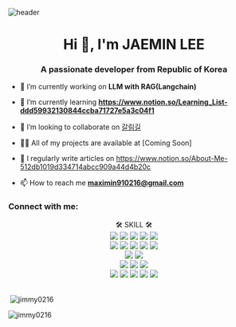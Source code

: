 ![header](https://capsule-render.vercel.app/api?type=waving&color=gradient&text=Welcome%20to%20Jimmy's%20GitHub%20👋&animation=twinkling&fontSize=35&fontAlignY=40&fontAlign=70&height=250)

<h1 align="center">Hi 👋, I'm JAEMIN LEE</h1>
<h3 align="center">A passionate developer from Republic of Korea</h3>

- 🔭 I’m currently working on **LLM with RAG(Langchain)**

- 🌱 I’m currently learning **https://www.notion.so/Learning_List-ddd59932130844ccba71727e5a3c04f1**

- 👯 I’m looking to collaborate on [갈림길](http://3.34.144.103)

- 👨‍💻 All of my projects are available at [Coming Soon]

- 📝 I regularly write articles on https://www.notion.so/About-Me-512db1019d334714abcc909a44d4b20c

- 📫 How to reach me **maximin910216@gmail.com**

<h3 align="left">Connect with me:</h3>
<p align="left">
</p>

<div align=center>
  🛠 SKILL 🛠 <br>
	<img src="https://img.shields.io/badge/Java-007396?style=flat&logo=Java&logoColor=white"/>
  <img src="https://img.shields.io/badge/Javascript-F7DF1E?style=flat&logo=Javascript&logoColor=white"/>
  <img src="https://img.shields.io/badge/Python-3776AB?style=flat&logo=Python&logoColor=white"/>
  <img src="https://img.shields.io/badge/Spring-6DB33F?style=flat&logo=Spring&logoColor=white"/>
  <img src="https://img.shields.io/badge/Springboot-6DB33F?style=flat&logo=Springboot&logoColor=white"/>
   <br>
  <img src="https://img.shields.io/badge/React-61DAFB?style=flat&logo=React&logoColor=white"/>
  <img src="https://img.shields.io/badge/Vue.js-4FC08D?style=flat&logo=Vue.js&logoColor=white"/>
  <img src="https://img.shields.io/badge/HTML5-E34F26?style=flat&logo=HTML5&logoColor=white"/>
  <img src="https://img.shields.io/badge/CSS3-1572B6?style=flat&logo=CSS3&logoColor=white"/>
  <img src="https://img.shields.io/badge/Typescript-3178C6?style=flat&logo=Typescript&logoColor=white"/>
    <br>
  <img src="https://img.shields.io/badge/Oracle-F80000?style=flat&logo=Oracle&logoColor=white"/>
  <img src="https://img.shields.io/badge/MySQL-4479A1?style=flat&logo=MySQL&logoColor=white"/>
    <br>
  <img src="https://img.shields.io/badge/HuggingFace-FFD21E?style=flat&logo=HuggingFace&logoColor=white"/>
  <img src="https://img.shields.io/badge/OpenAI-412991?style=flat&logo=OpenAI&logoColor=white"/>
  <img src="https://img.shields.io/badge/Langchain-1C3C3C?style=flat&logo=Langchain&logoColor=white"/>
    <br>
  <img src="https://img.shields.io/badge/GitHub-181717?style=flat&logo=GitHub&logoColor=white"/>
  <img src="https://img.shields.io/badge/Git-F05032?style=flat&logo=Git&logoColor=white"/>
  <img src="https://img.shields.io/badge/Discode-5865F2?style=flat&logo=Discode&logoColor=white"/>
  <img src="https://img.shields.io/badge/MacOS-000000?style=flat&logo=MacOS&logoColor=white"/>
  <img src="https://img.shields.io/badge/Gradle-02303A?style=flat&logo=Gradle&logoColor=white"/>
</div>
<br>




<p>&nbsp;<img align="center" src="https://github-readme-stats.vercel.app/api?username=jimmy0216&show_icons=true&locale=en&theme=cobalt&title_color=ff9800&text_color=ffffff&icon_color=ff5722&bg_color=193549&border_color=0047ab" alt="jimmy0216" /></p>
<p><img align="center" src="https://github-readme-streak-stats.herokuapp.com/?user=jimmy0216&theme=cobalt&background=193549&border=0047ab&stroke=ff9800" alt="jimmy0216" /></p>

